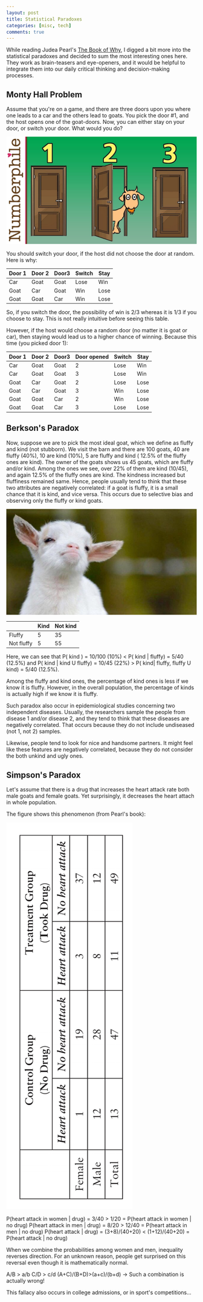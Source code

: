 ```yaml
---
layout: post
title: Statistical Paradoxes
categories: [misc, tech]
comments: true
---
```


While reading Judea Pearl's [The Book of Why](http://bayes.cs.ucla.edu/WHY/), I digged a bit more into the statistical paradoxes and decided to sum the most interesting ones here. They work as brain-teasers and eye-openers, and it would be helpful to integrate them into our daily critical thinking and decision-making processes.


## Monty Hall Problem

Assume that you're on a game, and there are three doors upon you where one leads to a car and the others lead to goats. You pick the door #1, and the host opens one of the goat-doors. Now, you can either stay on your door, or switch your door. What would you do?

![](/images/monty.jpg "Monty Hall")

You should switch your door, if the host did not choose the door at random. Here is why:

| Door 1 | Door 2 | Door3  | Switch  | Stay
| ------ | ------ | ------ | ------- | ------
| Car    | Goat   | Goat   |  Lose   |  Win
| Goat   | Car    | Goat   |  Win    |  Lose
| Goat   | Goat   | Car    |  Win    |  Lose

So, if you switch the door, the possibility of win is 2/3 whereas it is 1/3 if you choose to stay. 
This is not really intuitive before seeing this table.

However, if the host would choose a random door (no matter it is goat or car), then staying would lead us to a higher chance of winning. Because this time (you picked door 1):

| Door 1 | Door 2 | Door3  | Door opened | Switch  | Stay
| ------ | ------ | ------ | -------     |-------  | ------
| Car    | Goat   | Goat   |       2     |  Lose   |  Win
| Car    | Goat   | Goat   |       3     |  Lose   |  Win
| Goat   | Car    | Goat   |       2     |  Lose   |  Lose
| Goat   | Car    | Goat   |       3     |    Win  |  Lose
| Goat   | Goat   | Car    |      2      | Win     |  Lose
| Goat   | Goat   | Car    |      3      |   Lose  |  Lose


## Berkson's Paradox

Now, suppose we are to pick the most ideal goat, which we define as fluffy and kind (not stubborn). We visit the barn and there are 100 goats, 40 are fluffy (40%), 10 are kind (10%), 5 are fluffy and kind ( 12.5% of the fluffy ones are kind). The owner of the goats shows us 45 goats, which are fluffy and/or kind. Among the ones we see, over 22% of them are kind (10/45), and again 12.5% of the fluffy ones are kind. The kindness increased but fluffiness remained same. Hence, people usually tend to think that these two attributes are negatively correlated: if a goat is fluffy, it is a small chance that it is kind, and vice versa. This occurs due to selective bias and observing only the fluffy or kind goats. 

![](/images/goat.jpg "Berkson's")

|           | Kind | Not kind 
| ---       | ---  | ----- 
| Fluffy    | 5    | 35 
| Not fluffy| 5    | 55 

Here, we can see that P( kind ) = 10/100 (10%) <  P( kind | fluffy) = 5/40 (12.5%) and 
P( kind | kind U fluffy) = 10/45 (22%) >  P( kind| fluffy, fluffy U kind) = 5/40 (12.5%).

Among the fluffy and kind ones, the percentage of kind ones is less if we know it is fluffy. However, in the overall population, the percentage of kinds is actually high if we know it is fluffy. 

Such paradox also occur in epidemiological studies concerning two independent diseases. Usually, the researchers sample the people from disease 1 and/or disease 2, and they tend to think that these diseases are negatively correlated. That occurs because they do not include undiseased (not 1, not 2) samples.

Likewise, people tend to look for nice and handsome partners. It might feel like these features are negatively correlated, because they do not consider the both unkind and ugly ones.


## Simpson's Paradox

Let's assume that there is a drug that increases the heart attack rate both male goats and female goats. Yet surprisingly, it decreases the heart attach in whole population. 

The figure shows this phenomenon (from Pearl's book): 

![](/images/simpsons.png "Simpson's")


P(heart attack in women | drug) = 3/40 > 1/20 = P(heart attack in women | no drug)
P(heart attack in men | drug) = 8/20 > 12/40 = P(heart attack in men | no drug) 
P(heart attack | drug) = (3+8)/(40+20) < (1+12)/(40+20) = P(heart attack | no drug) 


When we combine the probabilities among women and men, inequality reverses direction. For an unknown reason, people get surprised on this reversal even though it is mathematically normal. 

A/B > a/b 
C/D > c/d
(A+C)/(B+D)>(a+c)/(b+d)  -> Such a combination is actually wrong!

This fallacy also occurs in college admissions, or in sport's competitions...

<!-- ## Gambler's Fallacy

## Friendship Paradox

$$
\begin{aligned}
\mathbf{x} &= [x_1, x_2, \dots, x_n] \\
\mathbf{y} &= [y_1, y_2, \dots, y_m]
\end{aligned}
$$

When \(a \ne 0\), there are two solutions to \(ax^2 + bx + c = 0\) and they are
  \[x = {-b \pm \sqrt{b^2-4ac} \over 2a}.\]

hey bu ne k_{n+1} = n^2 + k_n^2 - k_{n-1}

peki ya bu nedir kardes $$mean = \frac{\displaystyle\sum_{i=1}^{n} x_{i}}{n}$$ -->





